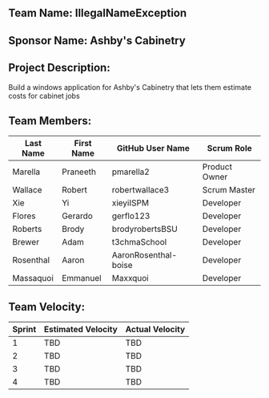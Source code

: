 ## Team Name: IllegalNameException

## Sponsor Name: Ashby's Cabinetry

## Project Description:
Build a windows application for Ashby's Cabinetry that lets them estimate costs for cabinet jobs

## Team Members:

Last Name       | First Name      | GitHub User Name     | Scrum Role
--------------- | --------------- | -------------------- | ---------------
Marella         | Praneeth        | pmarella2            | Product Owner
Wallace         | Robert          | robertwallace3       | Scrum Master
Xie             | Yi              | xieyiISPM            | Developer
Flores          | Gerardo         | gerflo123            | Developer
Roberts         | Brody           | brodyrobertsBSU      | Developer
Brewer          | Adam            | t3chmaSchool         | Developer
Rosenthal       | Aaron           | AaronRosenthal-boise | Developer
Massaquoi       | Emmanuel        | Maxxquoi             | Developer

## Team Velocity:

Sprint | Estimated Velocity | Actual Velocity
------ | ------------------ | ---------------
1      | TBD                | TBD
2      | TBD                | TBD
3      | TBD                | TBD
4      | TBD                | TBD
